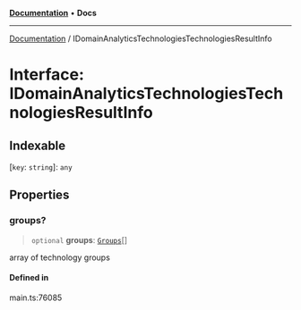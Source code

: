 [**Documentation**](../README.md) • **Docs**

***

[Documentation](../globals.md) / IDomainAnalyticsTechnologiesTechnologiesResultInfo

# Interface: IDomainAnalyticsTechnologiesTechnologiesResultInfo

## Indexable

 \[`key`: `string`\]: `any`

## Properties

### groups?

> `optional` **groups**: [`Groups`](../classes/Groups.md)[]

array of technology groups

#### Defined in

main.ts:76085
